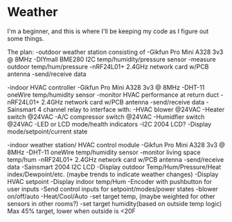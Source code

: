 # Weather

I'm a beginner, and this is where I'll be keeping my code as I figure out some things.

The plan:
-outdoor weather station consisting of
  -Gikfun Pro Mini A328 3v3 @ 8MHz
  -DIYmall BME280 I2C temp/humidity/pressure sensor
    -measure outdoor temp/hum/pressure
  -nRF24L01+ 2.4GHz network card w/PCB antenna
     -send/receive data
  
-indoor HVAC controller
  -Gikfun Pro Mini A328 3v3 @ 8MHz
  -DHT-11 oneWire temp/humidity sensor
    -monitor HVAC performance at return duct
  -nRF24L01+ 2.4GHz network card w/PCB antenna
     -send/receive data
  -Sainsmart 4 channel relay to interface with:
    -HVAC blower @24VAC
    -Heater switch @24VAC
    -A/C compressor switch @24VAC
    -Humidfier switch @24VAC
  -LED or LCD mode/health indicators
  -I2C 2004 LCD?
    -Display mode/setpoint/current state
    
-indoor weather station/ HVAC control module
  -Gikfun Pro Mini A328 3v3 @ 8MHz
  -DHT-11 oneWire temp/humidity sensor
    -monitor living space temp/hum
  -nRF24L01+ 2.4GHz network card w/PCB antenna
    -send/receive data
  -Sainsmart 2004 I2C LCD
    -Display outdoor Temp/Hum/Pressure/Heat index/Dewpoint/etc. (maybe trends to indicate weather changes)
    -Display HVAC setpoint
    -Display indoor temp/Hum
  -Encoder with pushbutton for user inputs
    -Send control inputs for setpoint/modes/power states
      -blower on/off/auto
      -Heat/Cool/Auto
      -set target temp, (maybe weighted for other sensors in other rooms?)
      -set target humidity(based on outside temp logic) Max 45% target, lower when outside is <20F
      
